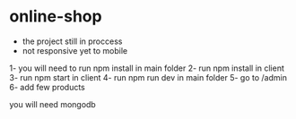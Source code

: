 # online-shop
* the project still in proccess 
* not responsive yet to mobile

1- you will need to run npm install in main folder
2- run npm install in client
3- run npm start in client
4- run npm run dev in main folder
5- go to /admin 
6- add few products 

you will need mongodb 
